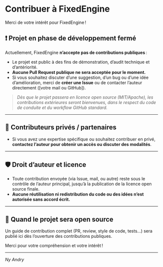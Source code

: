 # Contribuer à FixedEngine

Merci de votre intérêt pour FixedEngine !

## ❗ Projet en phase de développement fermé

Actuellement, FixedEngine **n’accepte pas de contributions publiques** :  
- Le projet est public à des fins de démonstration, d’audit technique et d’antériorité.
- **Aucune Pull Request publique ne sera acceptée pour le moment.**
- Si vous souhaitez discuter d’une suggestion, d’un bug ou d’une idée d’amélioration, merci de **créer une Issue** ou de contacter l’auteur directement ([votre mail ou GitHub]).

> _Dès que le projet passera en licence open source (MIT/Apache), les contributions extérieures seront bienvenues, dans le respect du code de conduite et du workflow GitHub standard._

---

## 📩 Contributeurs privés / partenaires

- Si vous avez une expertise spécifique ou souhaitez contribuer en privé, **contactez l’auteur pour obtenir un accès ou discuter des modalités**.

---

## 🛡️ Droit d’auteur et licence

- Toute contribution envoyée (via Issue, mail, ou autre) reste sous le contrôle de l’auteur principal, jusqu’à la publication de la licence open source finale.
- **Aucune réutilisation ni redistribution du code ou des idées n’est autorisée sans accord écrit.**

---

## 🚦 Quand le projet sera open source

Un guide de contribution complet (PR, review, style de code, tests…) sera publié ici dès l’ouverture des contributions publiques.

Merci pour votre compréhension et votre intérêt !

---

_Ny Andry_

